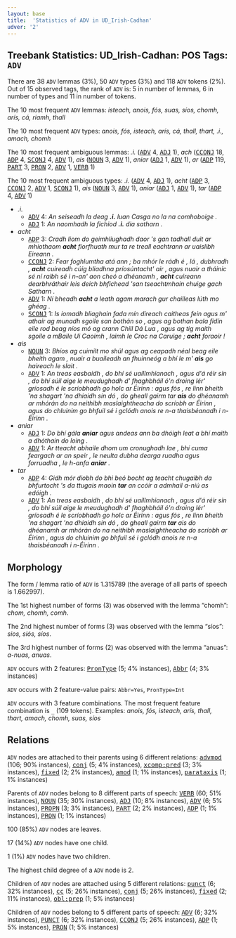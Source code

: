 ```yaml
---
layout: base
title:  'Statistics of ADV in UD_Irish-Cadhan'
udver: '2'
---
```


## Treebank Statistics: UD_Irish-Cadhan: POS Tags: `ADV`

There are 38 `ADV` lemmas (3%), 50 `ADV` types (3%) and 118 `ADV` tokens (2%).
Out of 15 observed tags, the rank of `ADV` is: 5 in number of lemmas, 6 in number of types and 11 in number of tokens.

The 10 most frequent `ADV` lemmas: <em>isteach, anois, fós, suas, síos, chomh, arís, cá, riamh, thall</em>

The 10 most frequent `ADV` types:  <em>anois, fós, isteach, arís, cá, thall, thart, .i., amach, chomh</em>

The 10 most frequent ambiguous lemmas: <em>.i.</em> (<tt><a href="ga_cadhan-pos-ADV.html">ADV</a></tt> 4, <tt><a href="ga_cadhan-pos-ADJ.html">ADJ</a></tt> 1), <em>ach</em> (<tt><a href="ga_cadhan-pos-CCONJ.html">CCONJ</a></tt> 18, <tt><a href="ga_cadhan-pos-ADP.html">ADP</a></tt> 4, <tt><a href="ga_cadhan-pos-SCONJ.html">SCONJ</a></tt> 4, <tt><a href="ga_cadhan-pos-ADV.html">ADV</a></tt> 1), <em>ais</em> (<tt><a href="ga_cadhan-pos-NOUN.html">NOUN</a></tt> 3, <tt><a href="ga_cadhan-pos-ADV.html">ADV</a></tt> 1), <em>aniar</em> (<tt><a href="ga_cadhan-pos-ADJ.html">ADJ</a></tt> 1, <tt><a href="ga_cadhan-pos-ADV.html">ADV</a></tt> 1), <em>ar</em> (<tt><a href="ga_cadhan-pos-ADP.html">ADP</a></tt> 119, <tt><a href="ga_cadhan-pos-PART.html">PART</a></tt> 3, <tt><a href="ga_cadhan-pos-PRON.html">PRON</a></tt> 2, <tt><a href="ga_cadhan-pos-ADV.html">ADV</a></tt> 1, <tt><a href="ga_cadhan-pos-VERB.html">VERB</a></tt> 1)

The 10 most frequent ambiguous types:  <em>.i.</em> (<tt><a href="ga_cadhan-pos-ADV.html">ADV</a></tt> 4, <tt><a href="ga_cadhan-pos-ADJ.html">ADJ</a></tt> 1), <em>acht</em> (<tt><a href="ga_cadhan-pos-ADP.html">ADP</a></tt> 3, <tt><a href="ga_cadhan-pos-CCONJ.html">CCONJ</a></tt> 2, <tt><a href="ga_cadhan-pos-ADV.html">ADV</a></tt> 1, <tt><a href="ga_cadhan-pos-SCONJ.html">SCONJ</a></tt> 1), <em>ais</em> (<tt><a href="ga_cadhan-pos-NOUN.html">NOUN</a></tt> 3, <tt><a href="ga_cadhan-pos-ADV.html">ADV</a></tt> 1), <em>aniar</em> (<tt><a href="ga_cadhan-pos-ADJ.html">ADJ</a></tt> 1, <tt><a href="ga_cadhan-pos-ADV.html">ADV</a></tt> 1), <em>tar</em> (<tt><a href="ga_cadhan-pos-ADP.html">ADP</a></tt> 4, <tt><a href="ga_cadhan-pos-ADV.html">ADV</a></tt> 1)


* <em>.i.</em>
  * <tt><a href="ga_cadhan-pos-ADV.html">ADV</a></tt> 4: <em>An seiseadh la deag <b>.i.</b> luan Casga no la na comhoboige .</em>
  * <tt><a href="ga_cadhan-pos-ADJ.html">ADJ</a></tt> 1: <em>An naomhadh la fichiod <b>.i.</b> dia satharn .</em>
* <em>acht</em>
  * <tt><a href="ga_cadhan-pos-ADP.html">ADP</a></tt> 3: <em>Cradh liom do geimhliughadh daor 's gan tadhall duit ar mhiothaom <b>acht</b> fíorfhuath mur ta re treall eachtrann ar uaislibh Eireann .</em>
  * <tt><a href="ga_cadhan-pos-CCONJ.html">CCONJ</a></tt> 2: <em>Fear foghlumtha atá ann ; ba mhór le rádh é , lá , dubhradh , <b>acht</b> cuireadh cúig bliadhna príosúntacht' air , agus nuair a tháinic sé ní raibh sé i n-an' aon cheó a dhéanamh , <b>acht</b> cuireann dearbhráthair leis deich bhfichead 'san tseachtmhain chuige gach Satharn .</em>
  * <tt><a href="ga_cadhan-pos-ADV.html">ADV</a></tt> 1: <em>Ní bheadh <b>acht</b> a leath agam marach gur chailleas lúth mo ghéag .</em>
  * <tt><a href="ga_cadhan-pos-SCONJ.html">SCONJ</a></tt> 1: <em>Is iomadh bliaghain fada mín direach caitheas fein agus m' athair ag munadh sgoile san bothán so , agus ag bothan bala fidín eile rod beag níos mó ag crann Chill Dá Lua , agus ag tig maith sgoile a mBaile Ui Caoimh , laimh le Croc na Caruige ; <b>acht</b> foraoir !</em>
* <em>ais</em>
  * <tt><a href="ga_cadhan-pos-NOUN.html">NOUN</a></tt> 3: <em>Bhíos ag cuimilt mo shúl agus ag ceapadh néal beag eile bheith agam , nuair a buaileadh an fhuinneóg a bhí le m' <b>ais</b> go haireach le slait .</em>
  * <tt><a href="ga_cadhan-pos-ADV.html">ADV</a></tt> 1: <em>An treas easbaidh , do bhí sé uaillmhianach , agus d'á réir sin , do bhí súil aige le meudughadh d' fhaghbháil ó'n droing lér' gríosadh é le scríobhadh go holc ar Éirinn : agus fós , re linn bheith 'na shagart 'na dhiaidh sin dó , do gheall gairm tar <b>ais</b> do dhéanamh ar mhórán do na neithibh maslaightheacha do scríobh ar Éirinn , agus do chluinim go bhfuil sé i gclódh anois re n-a thaisbéanadh i n-Éirinn .</em>
* <em>aniar</em>
  * <tt><a href="ga_cadhan-pos-ADJ.html">ADJ</a></tt> 1: <em>Do bhí gála <b>aniar</b> agus andeas ann ba dhóigh leat a bhí maith a dhóthain do loing .</em>
  * <tt><a href="ga_cadhan-pos-ADV.html">ADV</a></tt> 1: <em>Ar tteacht abhaile dhom um cronughadh lae , bhí cuma feargach ar an speir , le neulta dubha dearga ruadha agus forruadha , le h-anfa <b>aniar</b> .</em>
* <em>tar</em>
  * <tt><a href="ga_cadhan-pos-ADP.html">ADP</a></tt> 4: <em>Gidh mór diobh do bhi beó bocht ag teacht chugaibh da bhfurtocht 's da ttugais maoin <b>tar</b> an ccóir a admhail a-niú as edóigh .</em>
  * <tt><a href="ga_cadhan-pos-ADV.html">ADV</a></tt> 1: <em>An treas easbaidh , do bhí sé uaillmhianach , agus d'á réir sin , do bhí súil aige le meudughadh d' fhaghbháil ó'n droing lér' gríosadh é le scríobhadh go holc ar Éirinn : agus fós , re linn bheith 'na shagart 'na dhiaidh sin dó , do gheall gairm <b>tar</b> ais do dhéanamh ar mhórán do na neithibh maslaightheacha do scríobh ar Éirinn , agus do chluinim go bhfuil sé i gclódh anois re n-a thaisbéanadh i n-Éirinn .</em>

## Morphology

The form / lemma ratio of `ADV` is 1.315789 (the average of all parts of speech is 1.662997).

The 1st highest number of forms (3) was observed with the lemma “chomh”: <em>chom, chomh, comh</em>.

The 2nd highest number of forms (3) was observed with the lemma “síos”: <em>sios, siós, síos</em>.

The 3rd highest number of forms (2) was observed with the lemma “anuas”: <em>a-nuas, anuas</em>.

`ADV` occurs with 2 features: <tt><a href="ga_cadhan-feat-PronType.html">PronType</a></tt> (5; 4% instances), <tt><a href="ga_cadhan-feat-Abbr.html">Abbr</a></tt> (4; 3% instances)

`ADV` occurs with 2 feature-value pairs: `Abbr=Yes`, `PronType=Int`

`ADV` occurs with 3 feature combinations.
The most frequent feature combination is `_` (109 tokens).
Examples: <em>anois, fós, isteach, arís, thall, thart, amach, chomh, suas, síos</em>


## Relations

`ADV` nodes are attached to their parents using 6 different relations: <tt><a href="ga_cadhan-dep-advmod.html">advmod</a></tt> (106; 90% instances), <tt><a href="ga_cadhan-dep-conj.html">conj</a></tt> (5; 4% instances), <tt><a href="ga_cadhan-dep-xcomp-pred.html">xcomp:pred</a></tt> (3; 3% instances), <tt><a href="ga_cadhan-dep-fixed.html">fixed</a></tt> (2; 2% instances), <tt><a href="ga_cadhan-dep-amod.html">amod</a></tt> (1; 1% instances), <tt><a href="ga_cadhan-dep-parataxis.html">parataxis</a></tt> (1; 1% instances)

Parents of `ADV` nodes belong to 8 different parts of speech: <tt><a href="ga_cadhan-pos-VERB.html">VERB</a></tt> (60; 51% instances), <tt><a href="ga_cadhan-pos-NOUN.html">NOUN</a></tt> (35; 30% instances), <tt><a href="ga_cadhan-pos-ADJ.html">ADJ</a></tt> (10; 8% instances), <tt><a href="ga_cadhan-pos-ADV.html">ADV</a></tt> (6; 5% instances), <tt><a href="ga_cadhan-pos-PROPN.html">PROPN</a></tt> (3; 3% instances), <tt><a href="ga_cadhan-pos-PART.html">PART</a></tt> (2; 2% instances), <tt><a href="ga_cadhan-pos-ADP.html">ADP</a></tt> (1; 1% instances), <tt><a href="ga_cadhan-pos-PRON.html">PRON</a></tt> (1; 1% instances)

100 (85%) `ADV` nodes are leaves.

17 (14%) `ADV` nodes have one child.

1 (1%) `ADV` nodes have two children.

The highest child degree of a `ADV` node is 2.

Children of `ADV` nodes are attached using 5 different relations: <tt><a href="ga_cadhan-dep-punct.html">punct</a></tt> (6; 32% instances), <tt><a href="ga_cadhan-dep-cc.html">cc</a></tt> (5; 26% instances), <tt><a href="ga_cadhan-dep-conj.html">conj</a></tt> (5; 26% instances), <tt><a href="ga_cadhan-dep-fixed.html">fixed</a></tt> (2; 11% instances), <tt><a href="ga_cadhan-dep-obl-prep.html">obl:prep</a></tt> (1; 5% instances)

Children of `ADV` nodes belong to 5 different parts of speech: <tt><a href="ga_cadhan-pos-ADV.html">ADV</a></tt> (6; 32% instances), <tt><a href="ga_cadhan-pos-PUNCT.html">PUNCT</a></tt> (6; 32% instances), <tt><a href="ga_cadhan-pos-CCONJ.html">CCONJ</a></tt> (5; 26% instances), <tt><a href="ga_cadhan-pos-ADP.html">ADP</a></tt> (1; 5% instances), <tt><a href="ga_cadhan-pos-PRON.html">PRON</a></tt> (1; 5% instances)

